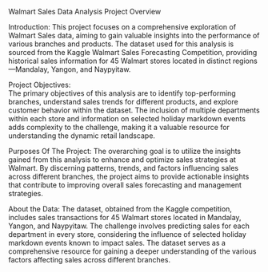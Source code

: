 Walmart Sales Data Analysis Project Overview

Introduction:
This project focuses on a comprehensive exploration of Walmart Sales data, aiming to gain valuable insights into the performance of various branches and products. The dataset used for this analysis is sourced from the Kaggle Walmart Sales Forecasting Competition, providing historical sales information for 45 Walmart stores located in distinct regions—Mandalay, Yangon, and Naypyitaw.

Project Objectives:   
The primary objectives of this analysis are to identify top-performing branches, understand sales trends for different products, and explore customer behavior within the dataset. The inclusion of multiple departments within each store and information on selected holiday markdown events adds complexity to the challenge, making it a valuable resource for understanding the dynamic retail landscape.

Purposes Of The Project:
The overarching goal is to utilize the insights gained from this analysis to enhance and optimize sales strategies at Walmart. By discerning patterns, trends, and factors influencing sales across different branches, the project aims to provide actionable insights that contribute to improving overall sales forecasting and management strategies.

About the Data:
The dataset, obtained from the Kaggle competition, includes sales transactions for 45 Walmart stores located in Mandalay, Yangon, and Naypyitaw. The challenge involves predicting sales for each department in every store, considering the influence of selected holiday markdown events known to impact sales. The dataset serves as a comprehensive resource for gaining a deeper understanding of the various factors affecting sales across different branches.

